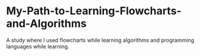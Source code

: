 # My-Path-to-Learning-Flowcharts-and-Algorithms
A study where I used flowcharts while learning algorithms and programming languages ​​while learning.
